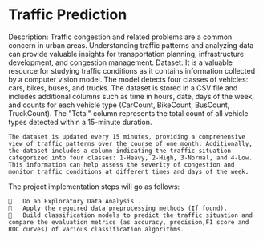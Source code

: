 # Traffic Prediction
Description:
    Traffic congestion and related problems are a common concern in urban areas. Understanding traffic patterns and analyzing data can provide valuable insights for transportation planning, infrastructure development, and congestion management. 
Dataset:
    It is a valuable resource for studying traffic conditions as it contains information collected by a computer vision model. The model detects four classes of vehicles: cars, bikes, buses, and trucks. The dataset is stored in a CSV file and includes additional columns such as time in hours, date, days of the week, and counts for each vehicle type (CarCount, BikeCount, BusCount, TruckCount). 
    The "Total" column represents the total count of all vehicle types detected within a 15-minute duration. 
    
    The dataset is updated every 15 minutes, providing a comprehensive view of traffic patterns over the course of one month. Additionally, the dataset includes a column indicating the traffic situation categorized into four classes: 1-Heavy, 2-High, 3-Normal, and 4-Low. This information can help assess the severity of congestion and monitor traffic conditions at different times and days of the week.

The project implementation steps will go as follows:

    	Do an Exploratory Data Analysis .
    	Apply the required data preprocessing methods (If found).
    	Build classification models to predict the traffic situation and compare the evaluation metrics (as accuracy, precision,F1 score and ROC curves) of various classification algorithms.